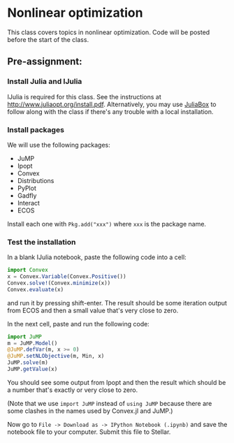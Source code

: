 # Nonlinear optimization

This class covers topics in nonlinear optimization. Code will be posted before the start of the class.

## Pre-assignment:

### Install Julia and IJulia
IJulia is required for this class. See the instructions at http://www.juliaopt.org/install.pdf. Alternatively, you may use [JuliaBox](https://juliabox.org/) to follow along with the class if there's any trouble with a local installation.

### Install packages
We will use the following packages:
- JuMP
- Ipopt
- Convex
- Distributions
- PyPlot
- Gadfly
- Interact
- ECOS

Install each one with ``Pkg.add("xxx")`` where ``xxx`` is the package name.

### Test the installation

In a blank IJulia notebook, paste the following code into a cell:

```julia
import Convex
x = Convex.Variable(Convex.Positive())
Convex.solve!(Convex.minimize(x))
Convex.evaluate(x)
```

and run it by pressing shift-enter. The result should be some iteration output from ECOS and then a small value that's very close to zero.

In the next cell, paste and run the following code:

```julia
import JuMP
m = JuMP.Model()
@JuMP.defVar(m, x >= 0)
@JuMP.setNLObjective(m, Min, x)
JuMP.solve(m)
JuMP.getValue(x)
```

You should see some output from Ipopt and then the result which should be a number that's exactly or very close to zero.

(Note that we use ``import JuMP`` instead of ``using JuMP`` because there are some clashes in the names used by Convex.jl and JuMP.)

Now go to ``File -> Download as -> IPython Notebook (.ipynb)`` and save the notebook file to your computer. Submit this file to Stellar.
